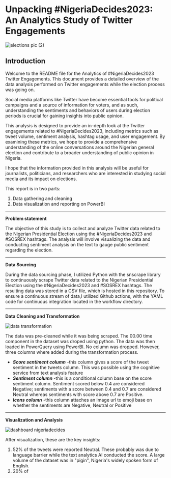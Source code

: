 # Unpacking #NigeriaDecides2023: An Analytics Study of Twitter Engagements

![elections pic (2)](https://user-images.githubusercontent.com/37171086/222526531-b6d04b37-0d90-4b63-93b4-76cf0a188a99.png)



**Introduction**
---
Welcome to the README file for the Analytics of #NigeriaDecides2023 Twitter Engagements. This document provides a detailed overview of the data analysis performed on Twitter engagements while the election process was going on.

Social media platforms like Twitter have become essential tools for political campaigns and a source of information for voters, and as such, understanding the sentiments and behaviors of users during election periods is crucial for gaining insights into public opinion.

This analysis is designed to provide an in-depth look at the Twitter engagements related to #NigeriaDecides2023, including metrics such as tweet volume, sentiment analysis, hashtag usage, and user engagement. By examining these metrics, we hope to provide a comprehensive understanding of the online conversations around the Nigerian general election and contribute to a broader understanding of public opinion in Nigeria.

I hope that the information provided in this analysis will be useful for journalists, politicians, and researchers who are interested in studying social media and its impact on elections.

This report is in two parts:
1. Data gathering and cleaning
2. Data visualization and reporting on PowerBI

---
**Problem statement**

The objective of this study is to collect and analyze Twitter data related to the Nigerian Presidential Election using the #NigeriaDecides2023 and #SOSREX hashtags. The analysis will involve visualizing the data and conducting sentiment analysis on the text to gauge public sentiment regarding the election.

---
**Data Sourcing**

During the data sourcing phase, I utilized Python with the snscrape library to continuously scrape Twitter data related to the Nigerian Presidential Election using the #NigeriaDecides2023 and #SOSREX hashtags. The resulting data was stored in a CSV file, which is hosted in this repository. To ensure a continuous stream of data,I utilized Github actions, with the YAML code for continuous integration located in the workflow directory.

---
**Data Cleaning and Transformation**

![data transformation](https://user-images.githubusercontent.com/37171086/223644925-7adc08af-f944-45a7-84b1-c0c3a5fd8ec2.png)

The data was pre-cleaned while it was being scraped. The 00.00 time component in the dataset was droped using python. The data was then loaded in PowerQuery using PowerBI. No column was dropped. However, three columns where added during the transformation process.
- *__Score sentiment column__* -this column gives a score of the tweet sentiment in the tweets column. This was possible using the cognitive service from text analysis feature
- *__Sentiment column__* -this is a conditional column base on the score sentiment column. Sentiment scored below 0.4 are considered Negative; sentiments with a score between 0.4 and 0.7 are considered Neutral whereas sentiments with score above 0.7 are Positive.
- *__Icons column__* -this column attaches an image url to emoji base on whether the sentiments are Negative, Neutral or Positive

---
**Visualization and Analysis**

![dashboard nigeriadecides](https://user-images.githubusercontent.com/37171086/223646510-fdeff109-0eb6-45db-bcba-a0c0a6112bbc.png)

After visualization, these are the key insights:
1. 52% of the tweets were reported Neutral. These probably was due to language barrier while the text analytics AI conducted the score. A large volume of the dataset was in "pigin", Nigeria's widely spoken form of English.
2. 20% of 

